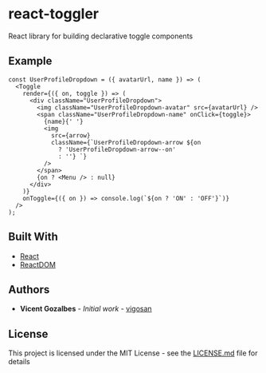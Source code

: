 # react-toggler

React library for building declarative toggle components

## Example

```
const UserProfileDropdown = ({ avatarUrl, name }) => (
  <Toggle
    render={({ on, toggle }) => (
      <div className="UserProfileDropdown">
        <img className="UserProfileDropdown-avatar" src={avatarUrl} />
        <span className="UserProfileDropdown-name" onClick={toggle}>
          {name}{' '}
          <img
            src={arrow}
            className={`UserProfileDropdown-arrow ${on
              ? 'UserProfileDropdown-arrow--on'
              : ''} `}
          />
        </span>
        {on ? <Menu /> : null}
      </div>
    )}
    onToggle={({ on }) => console.log(`${on ? 'ON' : 'OFF'}`)}
  />
);

```

## Built With

* [React](https://reactjs.org)
* [ReactDOM](https://reactjs.org/docs/react-dom.html)

## Authors

* **Vicent Gozalbes** - *Initial work* - [vigosan](https://github.com/vigosan)

## License

This project is licensed under the MIT License - see the [LICENSE.md](LICENSE.md) file for details
